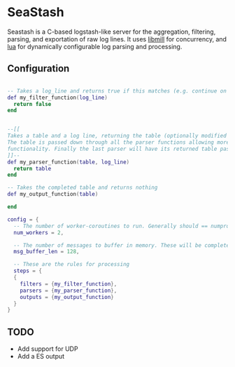 # SeaStash

Seastash is a C-based logstash-like server for the aggregation, filtering, parsing, and exportation of raw log lines. It uses [libmill](http://libmill.org/) for concurrency, and [lua](http://www.lua.org/) for dynamically configurable log parsing and processing.

## Configuration
```lua

-- Takes a log_line and returns true if this matches (e.g. continue on the pipeline)
def my_filter_function(log_line)
  return false
end


--[[
Takes a table and a log line, returning the table (optionally modified within the function).
The table is passed down through all the parser functions allowing more dynamic forms of chaining
functionality. Finally the last parser will have its returned table passed to the outputs
]]--
def my_parser_function(table, log_line)
  return table
end

-- Takes the completed table and returns nothing
def my_output_function(table)

end

config = {
  -- The number of worker-coroutines to run. Generally should == numproc
  num_workers = 2,

  -- The number of messages to buffer in memory. These will be completely lost if the process dies
  msg_buffer_len = 128,

  -- These are the rules for processing
  steps = {
  {
    filters = {my_filter_function},
    parsers = {my_parser_function},
    outputs = {my_output_function}
  }
}
```

## TODO
- Add support for UDP
- Add a ES output

